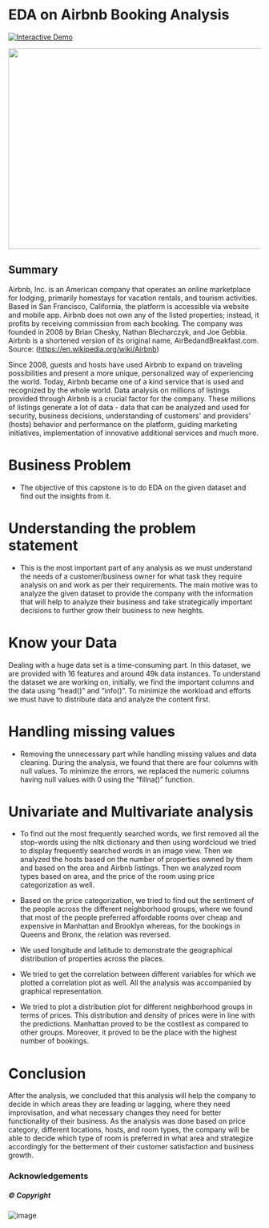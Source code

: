 # EDA on Airbnb Booking Analysis

<a href="https://colab.research.google.com/drive/1xNite-Zr_WbLYPwa5JtjlkbVUsQytfzT#scrollTo=71Y1DDDdLFnH" target="_parent"><img src="https://colab.research.google.com/assets/colab-badge.svg" alt="Interactive Demo"/></a>

<p align="center">
   <img width="800" height="400" src="https://user-images.githubusercontent.com/107030716/223732096-03ec0c8b-4b35-4f1d-83d9-1a694627297f.png">
</p>



## Summary

Airbnb, Inc. is an American company that operates an online marketplace for lodging, primarily homestays for vacation rentals, and tourism activities. Based in San Francisco, California, the platform is accessible via website and mobile app. Airbnb does not own any of the listed properties; instead, it profits by receiving commission from each booking. The company was founded in 2008 by Brian Chesky, Nathan Blecharczyk, and Joe Gebbia. Airbnb is a shortened version of its original name, AirBedandBreakfast.com. Source: (https://en.wikipedia.org/wiki/Airbnb)

Since 2008, guests and hosts have used Airbnb to expand on traveling possibilities and present a more unique, personalized way of experiencing the world. Today, Airbnb became one of a kind service that is used and recognized by the whole world. Data analysis on millions of listings provided through Airbnb is a crucial factor for the company. These millions of listings generate a lot of data - data that can be analyzed and used for security, business decisions, understanding of customers' and providers' (hosts) behavior and performance on the platform, guiding marketing initiatives, implementation of innovative additional services and much more.



# Business Problem
- The objective of this capstone is to do EDA on the given dataset and find out the insights from it.
# Understanding the problem statement
- This is the most important part of any analysis as we must understand the needs of a customer/business owner for what task they require analysis on and work as per their requirements. The main motive was to analyze the given dataset to provide the company with the information that will help to analyze their business and take strategically important decisions to further grow their business to new heights.
# Know your Data
Dealing with a huge data set is a time-consuming part. In this dataset, we are provided with 16 features and around 49k data instances. To understand the dataset we are working on, initially, we find the important columns and the data using “head()” and “info()”. To minimize the workload and efforts we must have to distribute data and analyze the content first.
# Handling missing values
- Removing the unnecessary part while handling missing values and data cleaning. During the analysis, we found that there are four columns with null values. To minimize the errors, we replaced the numeric columns having null values with 0 using the “fillna()” function.
# Univariate and Multivariate analysis
- To find out the most frequently searched words, we first removed all the stop-words using the nltk dictionary and then using wordcloud we tried to display frequently searched words in an image view. Then we analyzed the hosts based on the number of properties owned by them and based on the area and Airbnb listings. Then we analyzed room types based on area, and the price of the room using price categorization as well.

- Based on the price categorization, we tried to find out the sentiment of the people across the different neighborhood groups, where we found that most of the people preferred affordable rooms over cheap and expensive in Manhattan and Brooklyn whereas, for the bookings in Queens and Bronx, the relation was reversed.
- We used longitude and latitude to demonstrate the geographical distribution of properties across the places.
- We tried to get the correlation between different variables for which we plotted a correlation plot as well. All the analysis was accompanied by graphical representation.
- We tried to plot a distribution plot for different neighborhood groups in terms of prices. This distribution and density of prices were in line with the predictions. Manhattan proved to be the costliest as compared to other groups. Moreover, it proved to be the place with the highest number of bookings. </br> 


# Conclusion
After the analysis, we concluded that this analysis will help the company to decide in which areas they are leading or lagging, where they need improvisation, and what necessary changes they need for better functionality of their business. As the analysis was done based on price category, different locations, hosts, and room types, the company will be able to decide which type of room is preferred in what area and strategize accordingly for the betterment of their customer satisfaction and business growth.


### Acknowledgements 

##### © Copyright 
![image](https://user-images.githubusercontent.com/107030716/198835325-f3e1f465-d56d-4af2-9847-75ec15f1c311.png)


